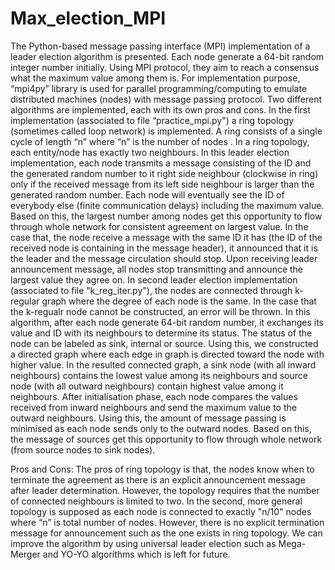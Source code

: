 # Max_election_MPI

  The Python-based message passing interface (MPI) implementation of a leader election algorithm is presented. Each node generate a 64-bit random integer number initially. Using MPI protocol, they aim to reach a consensus what the maximum value among them is. For implementation purpose, “mpi4py” library is used for parallel programming/computing to emulate distributed machines (nodes) with message passing protocol. Two different algorithms are implemented, each with its own pros and cons.
	 In the first implementation (associated to file “practice_mpi.py") a ring topology (sometimes called loop network) is implemented. A ring consists of a single cycle of length “n” where “n” is the number of nodes . In a ring topology, each entity/node has exactly two neighbours. In this leader election implementation, each node transmits a message consisting of the ID and the generated random number to it right side neighbour (clockwise in ring) only if the received message from its left side neighbour is larger than the generated random number. 
Each node will eventually see the ID of everybody else (finite communication delays) including the maximum value. Based on this, the largest number among nodes get this opportunity to flow through whole network for consistent agreement on largest value. In the case that, the node receive a message with the same ID it has (the ID of the received node is containing in the message header), it announced that it is the leader and the message circulation should stop. Upon receiving leader announcement message, all nodes stop transmitting and announce the largest value they agree on. 
	In second leader election implementation (associated to file “k_reg_iter.py"), the nodes are connected through k-regular graph where the degree of each node is the same. In the case that the k-regualr node cannot be constructed, an error will be thrown. In this algorithm, after each node generate 64-bit random number, it exchanges its value and ID with its neighbours to determine its status. The status of the node can be labeled as sink, internal or source. Using this, we constructed a directed graph where each edge in graph is directed toward the node with higher value. In the resulted connected graph, a sink node (with all inward neighbours) contains the lowest value among its neighbours and source node (with all outward neighbours) contain highest value among it neighbours. After initialisation phase, each node compares the values received from inward neighbours and send the maximum value to the outward neighbours. Using this, the amount of message passing is minimised as each node sends only to the outward nodes. Based on this, the message of sources get this opportunity to flow through whole network (from source nodes to sink nodes). 

Pros and Cons:
  The pros of ring topology is that, the nodes know when to terminate the agreement as there is an explicit announcement message after leader determination. However, the topology requires that the number of connected neighbours is limited to two. In the second, more general topology is supposed as each node is connected to exactly "n/10" nodes where “n” is total number of nodes. However, there is no explicit termination message for announcement such as the one exists in ring topology. We can improve the algorithm by using universal leader election such as Mega-Merger and YO-YO algorithms which is left for future.
